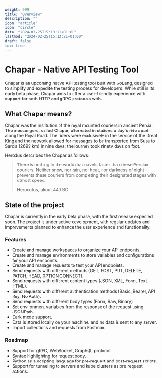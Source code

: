 ```yaml
---
weight: 999
title: "Overview"
description: ""
icon: "article"
icon: "circle"
date: "2024-02-25T15:13:21+01:00"
lastmod: "2024-02-25T15:13:21+01:00"
draft: false
toc: true
---
```


# Chapar - Native API Testing Tool

Chapar is an upcoming native API testing tool built with GoLang, designed to simplify and expedite the testing process for developers. While still in its early beta phase, Chapar aims to offer a user-friendly experience with support for both HTTP and gRPC protocols with.

## What Chapar means?
Chapar was the institution of the royal mounted couriers in ancient Persia.
The messengers, called Chapar, alternated in stations a day's ride apart along the Royal Road.
The riders were exclusively in the service of the Great King and the network allowed for messages to be transported from Susa to Sardis (2699 km) in nine days; the journey took ninety days on foot.

Herodus described the Chapar as follows:

> There is nothing in the world that travels faster than these Persian couriers. Neither snow, nor rain, nor heat, nor darkness of night prevents these couriers from completing their designated stages with utmost speed.
>
> Herodotus, about 440 BC

## State of the project
Chapar is currently in the early beta phase, with the first release expected soon. The project is under active development, with regular updates and improvements planned to enhance the user experience and functionality.

### Features
* Create and manage workspaces to organize your API endpoints.
* Create and manage environments to store variables and configurations for your API endpoints.
* Create and manage requests to test your API endpoints.
* Send requests with different methods (GET, POST, PUT, DELETE, PATCH, HEAD, OPTION,CONNECT).
* Send requests with different content types (JSON, XML, Form, Text, HTML).
* Send requests with different authentication methods (Basic, Bearer, API Key, No Auth).
* Send requests with different body types (Form, Raw, Binary).
* Set environment variables from the response of the request using JSONPath.
* Dark mode support.
* Data is stored locally on your machine. and no data is sent to any server.
* Import collections and requests from Postman.

### Roadmap
* Support for gRPC, WebSocket, GraphQL protocol.
* Syntax highlighting for request body.
* Python as a scripting language for pre-request and post-request scripts.
* Support for tunneling to servers and kube clusters as pre request actions.

